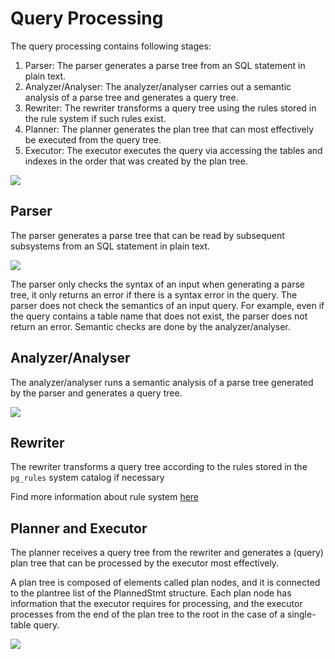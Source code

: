 # Query Processing

The query processing contains following stages:

1. Parser: The parser generates a parse tree from an SQL statement in plain text.
2. Analyzer/Analyser: The analyzer/analyser carries out a semantic analysis of a parse tree and generates a query tree.
3. Rewriter: The rewriter transforms a query tree using the rules stored in the rule system if such rules exist.
4. Planner: The planner generates the plan tree that can most effectively be executed from the query tree.
5. Executor: The executor executes the query via accessing the tables and indexes in the order that was created by the plan tree.

![](https://user-images.githubusercontent.com/17776979/200611573-3493ef3a-60c8-4894-afbd-6e9c09f5ea29.png)

## Parser

The parser generates a parse tree that can be read by subsequent subsystems from an SQL statement in plain text.

![](https://user-images.githubusercontent.com/17776979/200611779-788c8311-bc07-488c-8926-6e1708674d1f.png)

The parser only checks the syntax of an input when generating a parse tree, it only returns an error if there is a syntax error in the query. The parser does not check the semantics of an input query. For example, even if the query contains a table name that does not exist, the parser does not return an error. Semantic checks are done by the analyzer/analyser.

## Analyzer/Analyser

The analyzer/analyser runs a semantic analysis of a parse tree generated by the parser and generates a query tree.

![](https://user-images.githubusercontent.com/17776979/200612222-7c790dec-282e-40fd-9e87-ca6e65e077ce.png) 

## Rewriter

The rewriter transforms a query tree according to the rules stored in the `pg_rules` system catalog if necessary

Find more information about rule system [here](https://www.sqlservercentral.com/articles/rules-in-postgresql)

## Planner and Executor

The planner receives a query tree from the rewriter and generates a (query) plan tree that can be processed by the executor most effectively.

A plan tree is composed of elements called plan nodes, and it is connected to the plantree list of the PlannedStmt structure. Each plan node has information that the executor requires for processing, and the executor processes from the end of the plan tree to the root in the case of a single-table query.

![](https://user-images.githubusercontent.com/17776979/200614885-c14c8451-b6e0-4101-9945-067b004dd0e3.png) 
